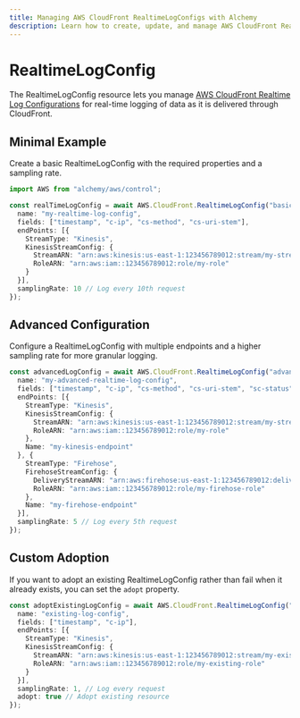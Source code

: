 ```yaml
---
title: Managing AWS CloudFront RealtimeLogConfigs with Alchemy
description: Learn how to create, update, and manage AWS CloudFront RealtimeLogConfigs using Alchemy Cloud Control.
---
```


# RealtimeLogConfig

The RealtimeLogConfig resource lets you manage [AWS CloudFront Realtime Log Configurations](https://docs.aws.amazon.com/cloudfront/latest/userguide/) for real-time logging of data as it is delivered through CloudFront.

## Minimal Example

Create a basic RealtimeLogConfig with the required properties and a sampling rate.

```ts
import AWS from "alchemy/aws/control";

const realTimeLogConfig = await AWS.CloudFront.RealtimeLogConfig("basic-realtime-log-config", {
  name: "my-realtime-log-config",
  fields: ["timestamp", "c-ip", "cs-method", "cs-uri-stem"],
  endPoints: [{
    StreamType: "Kinesis",
    KinesisStreamConfig: {
      StreamARN: "arn:aws:kinesis:us-east-1:123456789012:stream/my-stream",
      RoleARN: "arn:aws:iam::123456789012:role/my-role"
    }
  }],
  samplingRate: 10 // Log every 10th request
});
```

## Advanced Configuration

Configure a RealtimeLogConfig with multiple endpoints and a higher sampling rate for more granular logging.

```ts
const advancedLogConfig = await AWS.CloudFront.RealtimeLogConfig("advanced-realtime-log-config", {
  name: "my-advanced-realtime-log-config",
  fields: ["timestamp", "c-ip", "cs-method", "cs-uri-stem", "sc-status"],
  endPoints: [{
    StreamType: "Kinesis",
    KinesisStreamConfig: {
      StreamARN: "arn:aws:kinesis:us-east-1:123456789012:stream/my-stream",
      RoleARN: "arn:aws:iam::123456789012:role/my-role"
    },
    Name: "my-kinesis-endpoint"
  }, {
    StreamType: "Firehose",
    FirehoseStreamConfig: {
      DeliveryStreamARN: "arn:aws:firehose:us-east-1:123456789012:deliverystream/my-firehose",
      RoleARN: "arn:aws:iam::123456789012:role/my-firehose-role"
    },
    Name: "my-firehose-endpoint"
  }],
  samplingRate: 5 // Log every 5th request
});
```

## Custom Adoption

If you want to adopt an existing RealtimeLogConfig rather than fail when it already exists, you can set the `adopt` property.

```ts
const adoptExistingLogConfig = await AWS.CloudFront.RealtimeLogConfig("existing-realtime-log-config", {
  name: "existing-log-config",
  fields: ["timestamp", "c-ip"],
  endPoints: [{
    StreamType: "Kinesis",
    KinesisStreamConfig: {
      StreamARN: "arn:aws:kinesis:us-east-1:123456789012:stream/my-existing-stream",
      RoleARN: "arn:aws:iam::123456789012:role/my-existing-role"
    }
  }],
  samplingRate: 1, // Log every request
  adopt: true // Adopt existing resource
});
```